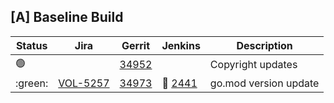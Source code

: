 [A] Baseline Build
------------------

| Status | Jira | Gerrit | Jenkins | Description |
| ------ | ---- | ------ | ------- | ----------- |
| :green_circle: | | [34952](https://gerrit.opencord.org/c/voltha-openolt-adapter/+/34952) | | Copyright updates |
| :green: | [VOL-5257](https://jira.opencord.org/browse/VOL-5257) | [34973](https://gerrit.opencord.org/c/voltha-openolt-adapter/+/34973) | :red_circle: [2441](https://jenkins.opencord.org/job/verify_voltha-openolt-adapter_unit-test-lint/2441) | go.mod version update | 